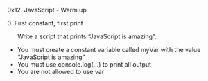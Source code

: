 0x12. JavaScript - Warm up

<p>
0. First constant, first print
<ul>
<p>Write a script that prints “JavaScript is amazing”:</p>
<li>You must create a constant variable called myVar with the value “JavaScript is amazing”</li>
<li>You must use console.log(...) to print all output</li>
<li>You are not allowed to use var</li>
</ul>
</p>
